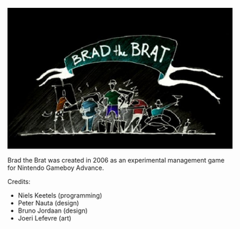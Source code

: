 <img src="https://raw.githubusercontent.com/nkeetels/Brad/main/brad.jpg"></img>

Brad the Brat was created in 2006 as an experimental management game for Nintendo Gameboy Advance. 



Credits:
- Niels Keetels (programming)
- Peter Nauta (design)
- Bruno Jordaan (design)
- Joeri Lefevre (art)
